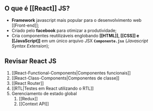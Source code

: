 
## O que é [[React]] JS?

- **Framework** javascript mais popular para o desenvolvimento web [[Front-end]];
- Criado pelo **facebook** para otimizar a produtividade;
- Cria componentes reutilizáveis englobando **[[HTML]], [[CSS]] e [[JavaScript]]** em um único arquivo JSX **`Componente.jsx`** (*Javascript Syntax Extension*);

## Revisar React JS
1. [[React-Functional-Components|Componentes funcionais]]
2. [[React-Class-Components|Componentes de classe]]
3. [[React Router]]
4. [[RTL|Testes em React utilizando o RTL]]
5. Gerenciamento de estado global
	1. [[Redux]]
	2. [[Context API]]